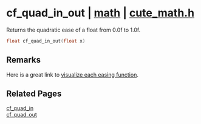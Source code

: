 # cf_quad_in_out | [math](https://github.com/RandyGaul/cute_framework/blob/master/docs/math/README.md) | [cute_math.h](https://github.com/RandyGaul/cute_framework/blob/master/include/cute_math.h)

Returns the quadratic ease of a float from 0.0f to 1.0f.

```cpp
float cf_quad_in_out(float x)
```

## Remarks

Here is a great link to [visualize each easing function](https://easings.net/).

## Related Pages

[cf_quad_in](https://github.com/RandyGaul/cute_framework/blob/master/docs/math/cf_quad_in.md)  
[cf_quad_out](https://github.com/RandyGaul/cute_framework/blob/master/docs/math/cf_quad_out.md)  
